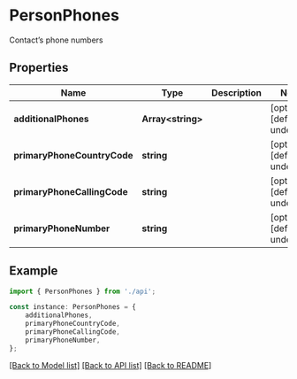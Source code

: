 # PersonPhones

Contact’s phone numbers

## Properties

Name | Type | Description | Notes
------------ | ------------- | ------------- | -------------
**additionalPhones** | **Array&lt;string&gt;** |  | [optional] [default to undefined]
**primaryPhoneCountryCode** | **string** |  | [optional] [default to undefined]
**primaryPhoneCallingCode** | **string** |  | [optional] [default to undefined]
**primaryPhoneNumber** | **string** |  | [optional] [default to undefined]

## Example

```typescript
import { PersonPhones } from './api';

const instance: PersonPhones = {
    additionalPhones,
    primaryPhoneCountryCode,
    primaryPhoneCallingCode,
    primaryPhoneNumber,
};
```

[[Back to Model list]](../README.md#documentation-for-models) [[Back to API list]](../README.md#documentation-for-api-endpoints) [[Back to README]](../README.md)
